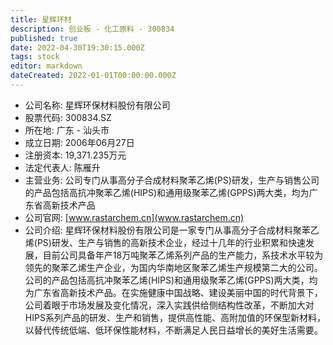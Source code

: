 ```yaml
---
title: 星辉环材
description: 创业板 - 化工原料 - 300834
published: true
date: 2022-04-30T19:30:15.000Z
tags: stock
editor: markdown
dateCreated: 2022-01-01T00:00:00.000Z
---
```


- 公司名称: 星辉环保材料股份有限公司
- 股票代码: 300834.SZ
- 所在地: 广东 - 汕头市
- 成立日期: 2006年06月27日
- 注册资本: 19,371.235万元
- 法定代表人: 陈雁升
- 主营业务: 公司专门从事高分子合成材料聚苯乙烯(PS)研发，生产与销售公司的产品包括高抗冲聚苯乙烯(HIPS)和通用级聚苯乙烯(GPPS)两大类，均为广东省高新技术产品
- 公司官网: [www.rastarchem.cn](www.rastarchem.cn)
- 公司介绍: 星辉环保材料股份有限公司是一家专门从事高分子合成材料聚苯乙烯(PS)研发、生产与销售的高新技术企业，经过十几年的行业积累和快速发展，目前公司具备年产18万吨聚苯乙烯系列产品的生产能力，系技术水平较为领先的聚苯乙烯生产企业，为国内华南地区聚苯乙烯生产规模第二大的公司。公司的产品包括高抗冲聚苯乙烯(HIPS)和通用级聚苯乙烯(GPPS)两大类，均为广东省高新技术产品。在实施健康中国战略、建设美丽中国的时代背景下，公司着眼于市场发展及变化情况，深入实践供给侧结构性改革，不断加大对HIPS系列产品的研发、生产和销售，提供高性能、高附加值的环保型新材料，以替代传统低端、低环保性能材料，不断满足人民日益增长的美好生活需要。


